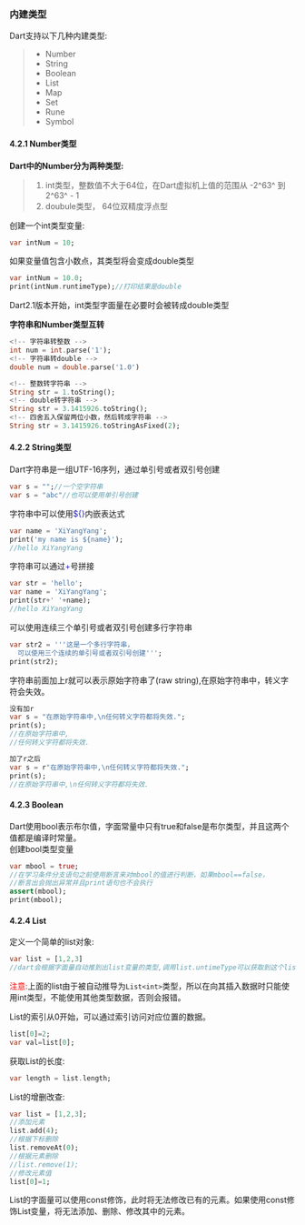 ### 内建类型
Dart支持以下几种内建类型:
> + Number
> + String
> + Boolean
> + List
> + Map
> + Set
> + Rune
> + Symbol

#### 4.2.1 Number类型

**Dart中的Number分为两种类型:**  
> 1. int类型，整数值不大于64位，在Dart虚拟机上值的范围从 -2^63^ 到 2^63^ - 1
> 2. doubule类型， 64位双精度浮点型

创建一个int类型变量:  

```dart
var intNum = 10;
```
如果变量值包含小数点，其类型将会变成double类型
```dart
var intNum = 10.0;
print(intNum.runtimeType);//打印结果是double
```
Dart2.1版本开始，int类型字面量在必要时会被转成double类型  

**字符串和Number类型互转**
```dart
<!-- 字符串转整数 -->
int num = int.parse('1');
<!-- 字符串转double -->
double num = double.parse('1.0')

<!-- 整数转字符串 -->
String str = 1.toString();
<!-- double转字符串 -->
String str = 3.1415926.toString();
<!-- 四舍五入保留两位小数，然后转成字符串 -->
String str = 3.1415926.toStringAsFixed(2);
```
#### 4.2.2 String类型
Dart字符串是一组UTF-16序列，通过单引号或者双引号创建
```dart
var s = "";//一个空字符串
var s = "abc"//也可以使用单引号创建
```
字符串中可以使用<font color=#2222cc>${}</font>内嵌表达式
```dart
var name = 'XiYangYang';
print('my name is ${name}');
//hello XiYangYang
```
字符串可以通过<font color=#2222cc>+</font>号拼接
```dart
var str = 'hello';
var name = 'XiYangYang';
print(str+' '+name);
//hello XiYangYang
```
可以使用连续三个单引号或者双引号创建多行字符串  
```dart
var str2 = '''这是一个多行字符串，
  可以使用三个连续的单引号或者双引号创建''';
print(str2);
```
字符串前面加上r就可以表示原始字符串了(raw string),在原始字符串中，转义字符会失效。
```dart
没有加r
var s = "在原始字符串中,\n任何转义字符都将失效.";
print(s);
//在原始字符串中,
//任何转义字符都将失效.

加了r之后
var s = r"在原始字符串中,\n任何转义字符都将失效.";
print(s);
//在原始字符串中,\n任何转义字符都将失效.
```

#### 4.2.3 Boolean
Dart使用bool表示布尔值，字面常量中只有true和false是布尔类型，并且这两个值都是编译时常量。  
创建bool类型变量
```dart
var mbool = true;
//在学习条件分支语句之前使用断言来对mbool的值进行判断，如果mbool==false，
//断言出会抛出异常并且print语句也不会执行
assert(mbool);
print(mbool);
```
#### 4.2.4 List 
定义一个简单的list对象:
```dart
var list = [1,2,3]
//dart会根据字面量自动推到出list变量的类型,调用list.untimeType可以获取到这个list对象的运行时类型为 List<int>
```
<font color=red>注意:</font>上面的list由于被自动推导为```List<int>```类型，所以在向其插入数据时只能使用int类型，不能使用其他类型数据，否则会报错。

List的索引从0开始，可以通过索引访问对应位置的数据。
```dart
list[0]=2;
var val=list[0];
```
获取List的长度:  
```dart
var length = list.length;
```
List的增删改查:
```dart
var list = [1,2,3];
//添加元素
list.add(4);
//根据下标删除
list.removeAt(0);
//根据元素删除
//list.remove(1);
//修改元素值
list[0]=1;
```
List的字面量可以使用const修饰，此时将无法修改已有的元素。如果使用const修饰List变量，将无法添加、删除、修改其中的元素。

